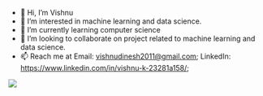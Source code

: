 - 👋 Hi, I’m Vishnu
- 👀 I’m interested in machine learning and data science.
- 🌱 I’m currently learning computer science
- 💞️ I’m looking to collaborate on project related to machine learning and data science.
- 📫 Reach me at Email: vishnudinesh2011@gmail.com; LinkedIn: https://www.linkedin.com/in/vishnu-k-23281a158/;

 <img src="https://github-readme-stats.vercel.app/api?username=kv-95&&show_icons=true&title_color=07af5c&icon_color=bb2acf&text_color=076aaf&bg_color=151515">

<!---
kv-95/kv-95 is a ✨ special ✨ repository because its `README.md` (this file) appears on your GitHub profile.
You can click the Preview link to take a look at your changes.
--->
